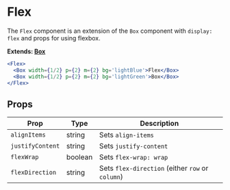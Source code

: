 # Flex

The `Flex` component is an extension of the `Box` component with `display: flex` and props for using flexbox.

**Extends: [Box](/Box)**

```.jsx
<Flex>
  <Box width={1/2} p={2} m={2} bg='lightBlue'>Flex</Box>
  <Box width={1/2} p={2} m={2} bg='lightGreen'>Box</Box>
</Flex>
```

## Props

| Prop             | Type    | Description                                      |
| ---------------- | ------- | ------------------------------------------------ |
| `alignItems`     | string  | Sets `align-items`                               |
| `justifyContent` | string  | Sets `justify-content`                           |
| `flexWrap`       | boolean | Sets `flex-wrap: wrap`                           |
| `flexDirection`  | string  | Sets `flex-direction` (either `row` or `column`) |
